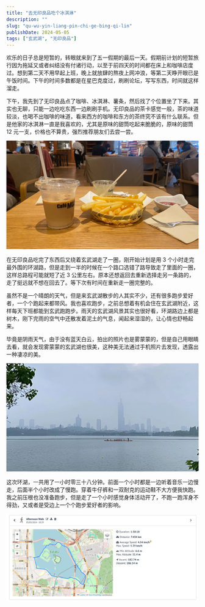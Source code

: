 ```yaml
---
title: "去无印良品吃个冰淇淋"
description: ""
slug: "qu-wu-yin-liang-pin-chi-ge-bing-qi-lin"
publishDate: 2024-05-05
tags: ["玄武湖", "无印良品"]
---
```


欢乐的日子总是短暂的，转眼就来到了五一假期的最后一天。假期前计划的短暂旅行因为拖延又或者纠结没有付诸行动，以至于前四天的时间都在床上和咖啡店度过。想到第二天不用早起上班，晚上就放肆的熬夜上网冲浪，等第二天睁开眼已是午饭时间。下午的时间多数都是在星巴克度过，刷刷论坛，写写东西，时间就这样溜走。

下午，我先到了无印良品点了咖啡、冰淇淋、薯条，然后找了个位置坐了下来。其实也无聊，只能一边吃吃东西一边刷刷手机。无印良品的茶卡感觉一般，茶的味道较淡，也喝不出咖啡的味道，看来西方的咖啡和东方的茶终究不该有什么联系。但是他家的冰淇淋一直是我喜欢的，尤其是原味的甜筒吃起来脆脆的，原味的甜筒 12 元一支，价格也不算贵，强烈推荐朋友们去尝一尝。

![无印良品](https://raw.githubusercontent.com/jimicat/image-upload/main/blog-images/202411051652822.png)

在无印良品吃完了东西后又绕着玄武湖走了一圈，刚开始计划是用 3 个小时走完最外围的环湖路，但是走到一半的时候在一个路口选错了路导致走了里面的一圈，这样总路程可能就短了近 3 公里左右。原本还想返回去重新选择走另一条路的，走了挺远就不想在回去了。等下次有时间在重新走一圈完整的。

虽然不是一个晴朗的天气，但是来玄武湖散步的人其实不少，还有很多跑步爱好者，一个个跑起来都带风。我也喜欢跑步，之前总想着有机会住在玄武湖附近，这样每天下班都能到玄武跑跑步。雨天的玄武湖风景其实也很好看，环湖路边上都是树木，刚下完雨的空气中还散发着泥土的气息，闻起来湿湿的，让心情也舒畅起来。

毕竟是阴雨天气，由于没有蓝天白云，拍出的照片也是雾蒙蒙的，但是自己用眼睛去看，就会发现雾蒙蒙的玄武湖也很美，这种美无法通过手机照片去发现，透露出一种凄凉的美。

![玄武湖](https://raw.githubusercontent.com/jimicat/image-upload/main/blog-images/202411051654988.png)

这次环湖，一共用了一小时零三十八分钟。前面一个小时都是一边听着音乐一边慢走，后面半个小时改成了慢跑。穿着牛仔裤和一双耐克的运动鞋不大方便我快跑。我之前压根也没准备跑步，但是走了一个小时感觉身体活动开了，不跑一跑浑身不得劲，又或者是受边上一个个跑步爱好者的影响。

![环湖](https://raw.githubusercontent.com/jimicat/image-upload/main/blog-images/202411051655941.png)